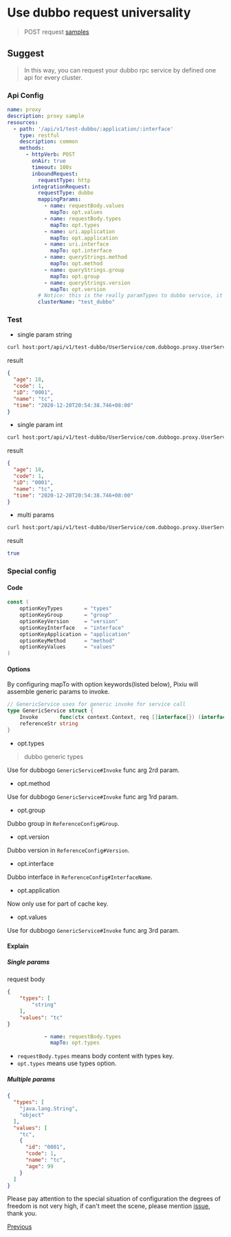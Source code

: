 # Use dubbo request universality

> POST request [samples](https://github.com/dubbogo/dubbo-go-proxy/tree/develop/samples/dubbogo/simple/proxy)

## Suggest

> In this way, you can request your dubbo rpc service by defined one api for every cluster.

### Api Config

```yaml
name: proxy
description: proxy sample
resources:
  - path: '/api/v1/test-dubbo/:application/:interface'
    type: restful
    description: common
    methods:
      - httpVerb: POST
        onAir: true
        timeout: 100s
        inboundRequest:
          requestType: http
        integrationRequest:
          requestType: dubbo
          mappingParams:
            - name: requestBody.values
              mapTo: opt.values
            - name: requestBody.types
              mapTo: opt.types
            - name: uri.application
              mapTo: opt.application
            - name: uri.interface
              mapTo: opt.interface
            - name: queryStrings.method
              mapTo: opt.method
            - name: queryStrings.group
              mapTo: opt.group
            - name: queryStrings.version
              mapTo: opt.version
          # Notice: this is the really paramTypes to dubbo service, it takes precedence over paramTypes when it is finally called.
          clusterName: "test_dubbo"
```

### Test

- single param string

```bash
curl host:port/api/v1/test-dubbo/UserService/com.dubbogo.proxy.UserService?group=test&version=1.0.0&method=GetUserByName -X POST -d '{"types":["string"],"values":"tc"}' --header "Content-Type: application/json"
```

result

```json
{
  "age": 18,
  "code": 1,
  "iD": "0001",
  "name": "tc",
  "time": "2020-12-20T20:54:38.746+08:00"
}
```

- single param int

```bash
curl host:port/api/v1/test-dubbo/UserService/com.dubbogo.proxy.UserService?group=test&version=1.0.0&method=GetUserByCode -X POST -d '{"types":["int"],"values":1}' --header "Content-Type: application/json"
```

result

```json
{
  "age": 18,
  "code": 1,
  "iD": "0001",
  "name": "tc",
  "time": "2020-12-20T20:54:38.746+08:00"
}
```

- multi params

```bash
curl host:port/api/v1/test-dubbo/UserService/com.dubbogo.proxy.UserService?group=test&version=1.0.0&method=UpdateUserByName -X POST -d '{"types":["string","body"],"values":["tc",{"id":"0001","code":1,"name":"tc","age":15}]}' --header "Content-Type: application/json"
```

result

```bash
true
```

### Special config

#### Code

```go
const (
	optionKeyTypes       = "types"
	optionKeyGroup       = "group"
	optionKeyVersion     = "version"
	optionKeyInterface   = "interface"
	optionKeyApplication = "application"
	optionKeyMethod      = "method"
	optionKeyValues      = "values"
)
```

#### Options

By configuring mapTo with option keywords(listed below), Pixiu will assemble generic params to invoke.

```go
// GenericService uses for generic invoke for service call
type GenericService struct {
	Invoke       func(ctx context.Context, req []interface{}) (interface{}, error) `dubbo:"$invoke"`
	referenceStr string
}
```

- opt.types

> dubbo generic types

Use for dubbogo `GenericService#Invoke` func arg 2rd param.

- opt.method

Use for dubbogo `GenericService#Invoke` func arg 1rd param.

- opt.group

Dubbo group in `ReferenceConfig#Group`. 

- opt.version

Dubbo version in `ReferenceConfig#Version`.

- opt.interface

Dubbo interface in `ReferenceConfig#InterfaceName`.

- opt.application

Now only use for part of cache key.

- opt.values

Use for dubbogo `GenericService#Invoke` func arg 3rd param.

#### Explain

##### Single params 

request body

```json
{
    "types": [
        "string"
    ],
    "values": "tc"
}
```

```yaml
            - name: requestBody.types
              mapTo: opt.types
```

- `requestBody.types` means body content with types key.
- `opt.types` means use types option.

##### Multiple params

```json
{
  "types": [
    "java.lang.String",
    "object"
  ],
  "values": [
    "tc",
    {
      "id": "0001",
      "code": 1,
      "name": "tc",
      "age": 99
    }
  ]
}
```

Please pay attention to the special situation of configuration the degrees of freedom is not very high, if can't meet the scene, please mention [issue](https://github.com/dubbogo/dubbo-go-proxy/issues), thank you.

[Previous](./dubbo.md)